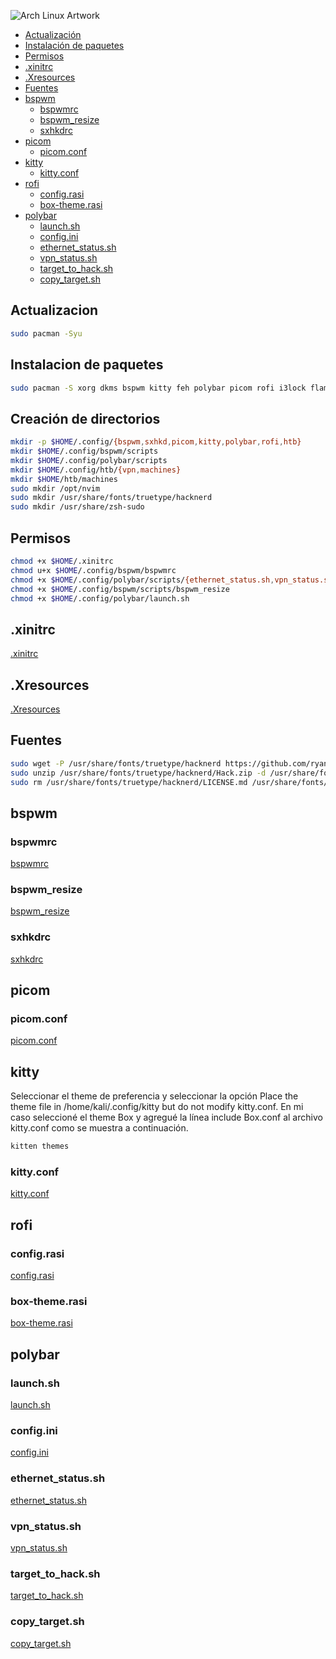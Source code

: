 ![Arch Linux Artwork](https://archlinux.org/static/logos/archlinux-logo-light-90dpi.d36c53534a2b.png)

- [Actualización](#actualizacion)
- [Instalación de paquetes](#instalacion-de-paquetes)
- [Permisos](#permisos)
- [.xinitrc](#xinitrc)
- [.Xresources](#xresources)
- [Fuentes](#fuentes)
- [bspwm](#bspwm)
  - [bspwmrc](#bspwmrc)
  - [bspwm_resize](#bspwm_resize)
  - [sxhkdrc](#sxhkdrc)
- [picom](#picom)
  - [picom.conf](#picomconf)
- [kitty](#kitty)
  - [kitty.conf](/files/kitty.conf)
- [rofi](#rofi)
  - [config.rasi](/files/configrasi)
  - [box-theme.rasi](/files/box-themerasi)
- [polybar](#polybar)
  - [launch.sh](#launchsh)
  - [config.ini](#configini)
  - [ethernet_status.sh](#ethernet_statussh)
  - [vpn_status.sh](#vpn_statussh)
  - [target_to_hack.sh](#target_to_hacksh)
  - [copy_target.sh](#copy_targetsh)

## Actualizacion

```bash
sudo pacman -Syu
```

## Instalacion de paquetes

```bash
sudo pacman -S xorg dkms bspwm kitty feh polybar picom rofi i3lock flameshot xclip firefox-esr locate unzip openvpn
```

## Creación de directorios

```bash
mkdir -p $HOME/.config/{bspwm,sxhkd,picom,kitty,polybar,rofi,htb}
mkdir $HOME/.config/bspwm/scripts
mkdir $HOME/.config/polybar/scripts
mkdir $HOME/.config/htb/{vpn,machines}
mkdir $HOME/htb/machines
sudo mkdir /opt/nvim
sudo mkdir /usr/share/fonts/truetype/hacknerd
sudo mkdir /usr/share/zsh-sudo
```

## Permisos

```bash
chmod +x $HOME/.xinitrc
chmod u+x $HOME/.config/bspwm/bspwmrc
chmod +x $HOME/.config/polybar/scripts/{ethernet_status.sh,vpn_status.sh,target_to_hack.sh,copy_target.sh}
chmod +x $HOME/.config/bspwm/scripts/bspwm_resize
chmod +x $HOME/.config/polybar/launch.sh
```

## .xinitrc

[.xinitrc](/files/.xinitrc)

## .Xresources

[.Xresources](/files/.Xresources)

## Fuentes

```bash
sudo wget -P /usr/share/fonts/truetype/hacknerd https://github.com/ryanoasis/nerd-fonts/releases/download/v3.4.0/Hack.zip
sudo unzip /usr/share/fonts/truetype/hacknerd/Hack.zip -d /usr/share/fonts/truetype/hacknerd
sudo rm /usr/share/fonts/truetype/hacknerd/LICENSE.md /usr/share/fonts/truetype/hacknerd/README.md /usr/share/fonts/truetype/hacknerd/Hack.zip
```

## bspwm

### bspwmrc

[bspwmrc](/files/bspwmrc)

### bspwm_resize

[bspwm_resize](/files/bspwm_resize)

### sxhkdrc

[sxhkdrc](/files/sxhkdrc)

## picom

### picom.conf

[picom.conf](/files/picom.conf)

## kitty

Seleccionar el theme de preferencia y seleccionar la opción Place the theme file in /home/kali/.config/kitty but do not modify kitty.conf. En mi caso seleccioné el theme Box y agregué la línea include Box.conf al archivo kitty.conf como se muestra a continuación.

```bash
kitten themes
```

### kitty.conf

[kitty.conf](/files/kitty.conf)

## rofi

### config.rasi

[config.rasi](/files/config.rasi)

### box-theme.rasi

[box-theme.rasi](/files/box-theme.rasi)

## polybar

### launch.sh

[launch.sh](/files/launch.sh)

### config.ini

[config.ini](/files/config.ini)

### ethernet_status.sh

[ethernet_status.sh](/files/ethernet_status.sh)

### vpn_status.sh

[vpn_status.sh](/files/vpn_status.sh)

### target_to_hack.sh

[target_to_hack.sh](/files/target_to_hack.sh)

### copy_target.sh

[copy_target.sh](/files/copy_target.sh)
